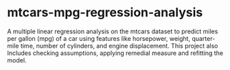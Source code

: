 # mtcars-mpg-regression-analysis
A multiple linear regression analysis on the mtcars dataset to predict miles per gallon (mpg) of a car using features like horsepower, weight, quarter-mile time, number of cylinders, and engine displacement. This project also Includes checking assumptions, applying remedial measure and refitting the model.
